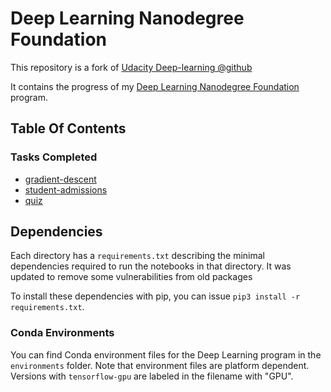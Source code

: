 # Deep Learning Nanodegree Foundation

This repository is a fork of [Udacity Deep-learning @github](https://github.com/udacity/deep-learning)

It contains the progress of my
[Deep Learning Nanodegree Foundation](https://www.udacity.com/course/deep-learning-nanodegree-foundation--nd101) program. 

## Table Of Contents

### Tasks Completed

* [gradient-descent](https://github.com/ChristianNogueira/udacity_deep-learning/tree/master/gradient-descent)
* [student-admissions](https://github.com/ChristianNogueira/udacity_deep-learning/tree/master/student-admissions)
* [quiz](https://github.com/ChristianNogueira/udacity_deep-learning/tree/master/quiz_codes)

## Dependencies

Each directory has a `requirements.txt` describing the minimal dependencies required to run the notebooks in that directory.
It was updated to remove some vulnerabilities from old packages

To install these dependencies with pip, you can issue `pip3 install -r requirements.txt`.

### Conda Environments

You can find Conda environment files for the Deep Learning program in the `environments` folder. 
Note that environment files are platform dependent. Versions with `tensorflow-gpu` are labeled in the filename with "GPU".